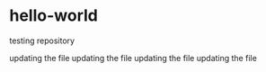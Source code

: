 # hello-world
testing repository

updating the file
updating the file
updating the file
updating the file
